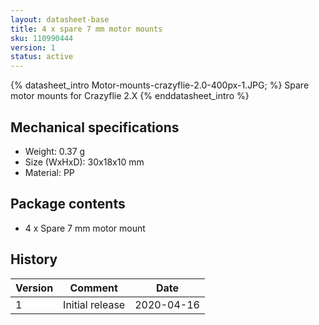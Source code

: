 ```yaml
---
layout: datasheet-base
title: 4 x spare 7 mm motor mounts
sku: 110990444
version: 1
status: active
---
```


{% datasheet_intro Motor-mounts-crazyflie-2.0-400px-1.JPG; %}
Spare motor mounts for Crazyflie 2.X
{% enddatasheet_intro %}

## Mechanical specifications

* Weight: 0.37 g
* Size (WxHxD): 30x18x10 mm
* Material: PP

## Package contents

* 4 x Spare 7 mm motor mount

## History

| Version | Comment | Date |
| ------- | ------- | ---- |
| 1 | Initial release | 2020-04-16 |
